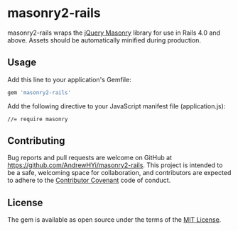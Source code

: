 # masonry2-rails

masonry2-rails wraps the [jQuery Masonry](http://masonry.desandro.com/) library for use in Rails 4.0 and above. Assets should be automatically minified during production.

## Usage

Add this line to your application's Gemfile:

```ruby
gem 'masonry2-rails'
```

Add the following directive to your JavaScript manifest file (application.js):

    //= require masonry

## Contributing

Bug reports and pull requests are welcome on GitHub at https://github.com/AndrewHYi/masonry2-rails. This project is intended to be a safe, welcoming space for collaboration, and contributors are expected to adhere to the [Contributor Covenant](contributor-covenant.org) code of conduct.


## License

The gem is available as open source under the terms of the [MIT License](http://opensource.org/licenses/MIT).
